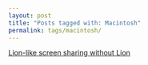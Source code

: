 ```yaml
---
layout: post
title: "Posts tagged with: Macintosh"
permalink: tags/macintosh/
---
```

[Lion-like screen sharing without Lion](/2011/09/lion-like-screen-sharing-without-lion)
